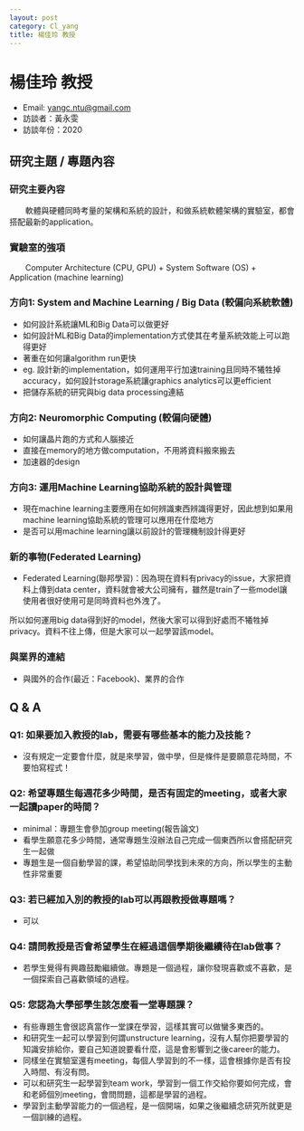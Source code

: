 ```yaml
---
layout: post
category: Cl_yang
title: 楊佳玲 教授
---
```


# 楊佳玲 教授
- Email: yangc.ntu@gmail.com 
- 訪談者：黃永雯
- 訪談年份：2020

## 研究主題 / 專題內容
### 研究主要內容
&emsp;&emsp;軟體與硬體同時考量的架構和系統的設計，和做系統軟體架構的實驗室，都會搭配最新的application。
### 實驗室的強項
&emsp;&emsp;Computer Architecture (CPU, GPU) + System Software (OS) + Application (machine learning)
### 方向1: System and Machine Learning / Big Data (較偏向系統軟體)
* 如何設計系統讓ML和Big Data可以做更好
* 如何設計ML和Big Data的implementation方式使其在考量系統效能上可以跑得更好
* 著重在如何讓algorithm run更快
* eg. 設計新的implementation，如何運用平行加速training且同時不犧牲掉accuracy，如何設計storage系統讓graphics analytics可以更efficient
* 把儲存系統的研究與big data processing連結

### 方向2: Neuromorphic Computing (較偏向硬體)
* 如何讓晶片跑的方式和人腦接近
* 直接在memory的地方做computation，不用將資料搬來搬去
* 加速器的design

### 方向3: 運用Machine Learning協助系統的設計與管理
* 現在machine learning主要應用在如何辨識東西辨識得更好，因此想到如果用machine learning協助系統的管理可以應用在什麼地方
* 是否可以用machine learning讓以前設計的管理機制設計得更好

### 新的事物(Federated Learning)
* Federated Learning(聯邦學習)：因為現在資料有privacy的issue，大家把資料上傳到data center，資料就會被大公司擁有，雖然是train了一些model讓使用者很好使用可是同時資料也外洩了。


所以如何運用big data得到好的model，然後大家可以得到好處而不犧牲掉privacy。資料不往上傳，但是大家可以一起學習該model。

### 與業界的連結
* 與國外的合作(最近：Facebook)、業界的合作

## Q & A
### Q1: 如果要加入教授的lab，需要有哪些基本的能力及技能？
* 沒有規定一定要會什麼，就是來學習，做中學，但是條件是要願意花時間，不要怕寫程式！

### Q2: 希望專題生每週花多少時間，是否有固定的meeting，或者大家一起讀paper的時間？
* minimal：專題生會參加group meeting(報告論文)
* 看學生願意花多少時間，通常專題生沒辦法自己完成一個東西所以會搭配研究生一起做
* 專題生是一個自動學習的課，希望協助同學找到未來的方向，所以學生的主動性非常重要

### Q3: 若已經加入別的教授的lab可以再跟教授做專題嗎？
* 可以

### Q4: 請問教授是否會希望學生在經過這個學期後繼續待在lab做事？
* 若學生覺得有興趣鼓勵繼續做。專題是一個過程，讓你發現喜歡或不喜歡，是一個探索自己喜歡領域的過程。

### Q5: 您認為大學部學生該怎麼看一堂專題課？
* 有些專題生會很認真當作一堂課在學習，這樣其實可以做蠻多東西的。
* 和研究生一起可以學習到何謂unstructure learning，沒有人幫你把要學習的知識安排給你，要自己知道說要看什麼，這是會影響到之後career的能力。
* 同樣坐在實驗室還有meeting，每個人學習到的不一樣，這會根據你是否有投入時間、有沒有問。
* 可以和研究生一起學習到team work，學習到一個工作交給你要如何完成，會和老師個別meeting，會問問題，這都是學習的過程。
* 學習到主動學習能力的一個過程，是一個開端，如果之後繼續念研究所就更是一個訓練的過程。